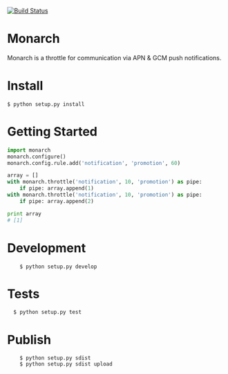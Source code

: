 [![Build Status](https://travis-ci.org/Peppertap/monarch.svg?branch=master)](https://travis-ci.org/Peppertap/monarch)

# Monarch
Monarch is a throttle for communication via APN &amp; GCM push notifications.


# Install

	$ python setup.py install

# Getting Started

```python
import monarch
monarch.configure()
monarch.config.rule.add('notification', 'promotion', 60)

array = []
with monarch.throttle('notification', 10, 'promotion') as pipe:
    if pipe: array.append(1)
with monarch.throttle('notification', 10, 'promotion') as pipe:
	if pipe: array.append(2)

print array
# [1]
```
# Development

```
	$ python setup.py develop
```

# Tests
```
  $ python setup.py test
```

# Publish

```
	$ python setup.py sdist
	$ python setup.py sdist upload
```
